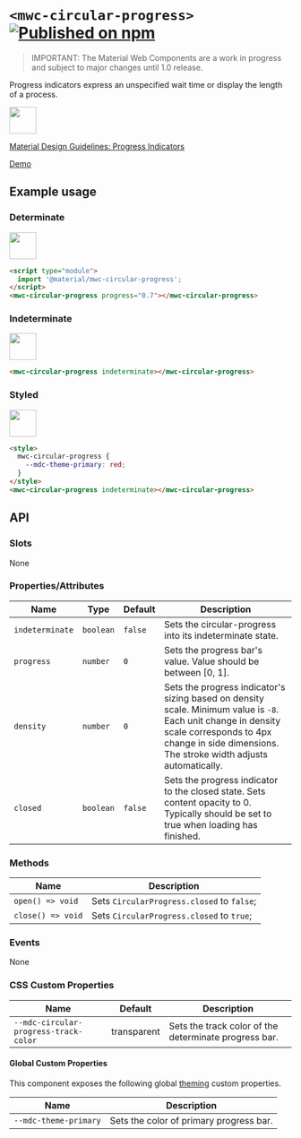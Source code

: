 # `<mwc-circular-progress>` [![Published on npm](https://img.shields.io/npm/v/@material/mwc-circular-progress.svg)](https://www.npmjs.com/package/@material/mwc-circular-progress)
> IMPORTANT: The Material Web Components are a work in progress and subject to
> major changes until 1.0 release.

Progress indicators express an unspecified wait time or display the length of a
process.

<img src="https://raw.githubusercontent.com/material-components/material-components-web-components/9830d665867dbb440855339d9181b5c323202008/packages/circular-progress/images/showcase.gif" height="48px">

[Material Design Guidelines: Progress Indicators](https://material.io/components/progress-indicators/#circular-progress-indicators)

[Demo](https://material-components.github.io/material-web/demos/circular-progress/)

## Example usage

### Determinate

<img src="https://raw.githubusercontent.com/material-components/material-components-web-components/9830d665867dbb440855339d9181b5c323202008/packages/circular-progress/images/determinate.png" height="48px">

```html
<script type="module">
  import '@material/mwc-circular-progress';
</script>
<mwc-circular-progress progress="0.7"></mwc-circular-progress>
```

### Indeterminate

<img src="https://raw.githubusercontent.com/material-components/material-components-web-components/9830d665867dbb440855339d9181b5c323202008/packages/circular-progress/images/indeterminate.gif" height="48px">

```html
<mwc-circular-progress indeterminate></mwc-circular-progress>
```

### Styled

<img src="https://raw.githubusercontent.com/material-components/material-components-web-components/9830d665867dbb440855339d9181b5c323202008/packages/circular-progress/images/styled.gif" height="48px">

```html
<style>
  mwc-circular-progress {
    --mdc-theme-primary: red;
  }
</style>
<mwc-circular-progress indeterminate></mwc-circular-progress>
```

## API

### Slots

None

### Properties/Attributes

| Name            | Type      | Default | Description
| --------------- | --------- | ------- | -----------
| `indeterminate` | `boolean` | `false` | Sets the circular-progress into its indeterminate state.
| `progress`      | `number`  | `0`     | Sets the progress bar's value. Value should be between [0, 1].
| `density`       | `number`  | `0`     | Sets the progress indicator's sizing based on density scale. Minimum value is `-8`. Each unit change in density scale corresponds to 4px change in side dimensions. The stroke width adjusts automatically.
| `closed`        | `boolean` | `false` | Sets the progress indicator to the closed state. Sets content opacity to 0. Typically should be set to true when loading has finished.

### Methods

Name              | Description
----------------- | ------------------------------------------
`open() => void`  | Sets `CircularProgress.closed` to `false`;
`close() => void` | Sets `CircularProgress.closed` to `true`;

### Events

None

### CSS Custom Properties

Name                                  | Default      | Description
------------------------------------- | ------------ | -----------
`--mdc-circular-progress-track-color` | transparent  | Sets the track color of the determinate progress bar.

#### Global Custom Properties

This component exposes the following global [theming](https://github.com/material-components/material-components-web-components/blob/master/docs/theming.md)
custom properties.

| Name                                 | Description
| ------------------------------------ | -----------
| `--mdc-theme-primary`                | Sets the color of primary progress bar.
